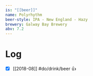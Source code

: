 ```yaml
---
is: "[[beer]]"
name: Polyrhythm
beer-style: IPA - New England - Hazy
brewery: Galway Bay Brewery
abv: 7.2
---
```

# Log
- [x] [[2018-08]] #do/drink/beer 👍
